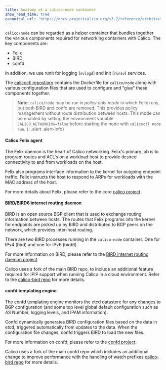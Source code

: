 ```yaml
---
title: Anatomy of a calico-node container
show_read_time: true
canonical_url: 'https://docs.projectcalico.org/v3.2/reference/architecture/components'
---
```


`calico/node` can be regarded as a helper container that bundles together the
various components required for networking containers with Calico.  The key
components are:

-  Felix
-  BIRD
-  confd

In addition, we use runit for logging (`svlogd`) and init (`runsv`) services.

The [calicoctl repostiory](https://github.com/projectcalico/calicoctl) contains the Dockerfile for `calico/node` along with various
configuration files that are used to configure and "glue" these components
together.

> **Note**: `calico/node` may be run in *policy only mode* in which Felix
> runs, but both BIRD and confd are removed.  This provides policy management
> without route distribution between hosts.  This mode can be enabled by
> setting the environment variable `CALICO_NETWORKING=false` before starting
> the node with `calicoctl node run`.
{: .alert .alert-info}


#### Calico Felix agent

The Felix daemon is the heart of Calico networking.  Felix's primary job is to
program routes and ACL's on a workload host to provide desired connectivity to
and from workloads on the host.

Felix also programs interface information to the kernel for outgoing endpoint
traffic. Felix instructs the host to respond to ARPs for workloads with the
MAC address of the host.

For more details about Felix, please refer to the core [calico project](https://github.com/projectcalico/felix).

#### BIRD/BIRD6 internet routing daemon

BIRD is an open source BGP client that is used to exchange routing information
between hosts.  The routes that Felix programs into the kernel for endpoints
are picked up by BIRD and distributed to BGP peers on the network, which
provides inter-host routing.

There are two BIRD processes running in the `calico-node` container.  One for
IPv4 (bird) and one for IPv6 (bird6).

For more information on BIRD, please refer to the [BIRD internet routing daemon project](http://bird.network.cz/).

Calico uses a fork of the main BIRD repo, to include an additional feature
required for IPIP support when running Calico in a cloud environment.  Refer
to the [calico-bird repo](https://github.com/projectcalico/calico-bird) for more details.

#### confd templating engine

The confd templating engine monitors the etcd datastore for any changes to BGP
configuration (and some top level global default configuration such as AS
Number, logging levels, and IPAM information).

Confd dynamically generates BIRD configuration files based on the data in etcd,
triggered automatically from updates to the data.  When the configuration file
changes, confd triggers BIRD to load the new files.

For more information on confd, please refer to the [confd project](https://github.com/kelseyhightower/confd).

Calico uses a fork of the main confd repo which includes an additional change
to improve performance with the handling of watch prefixes
[calico-bird repo](https://github.com/projectcalico/calico-bird) for more details.
